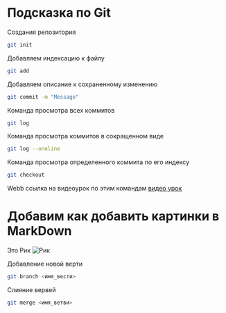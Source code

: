 # Подсказка по Git

Создания репозитория
```sh
git init
```
Добавляем индексацию к файлу 
```sh
git add
```
Добавляем описание к сохраненному изменению
```sh
git commit -m "Message"
```
Команда просмотра всех коммитов 
```sh
git log
```
Команда просмотра коммитов в сокращенном виде 
```sh
git log --oneline
```
Команда просмотра определенного коммита по его индексу
```sh 
git checkout
```
Webb ссылка на видеоурок по этим командам 
[видео урок ](https://gb.ru/lessons/417681 "первое использование контроля версий")
# Добавим как добавить картинки в MarkDown
Это Рик 
![Рик](472335-rik-1.jpg)

Добавление новой верти 
```sh
git branch <имя_вести> 
```
Слияние вервей 
```sh
git merge <имя_ветви>
```